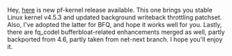 Hey, [here](https://pf.natalenko.name/sources/4.5/patch-4.5-pf3.xz) is new pf-kernel release available. This one brings you stable Linux kernel v4.5.3 and updated background writeback throttling patchset. Also, I've adopted the latter for BFQ, and hope it works well for you. Lastly, there are fq_codel bufferbloat-related enhancements merged as well, partly backported from 4.6, partly taken from net-next branch. I hope you'll enjoy it.
